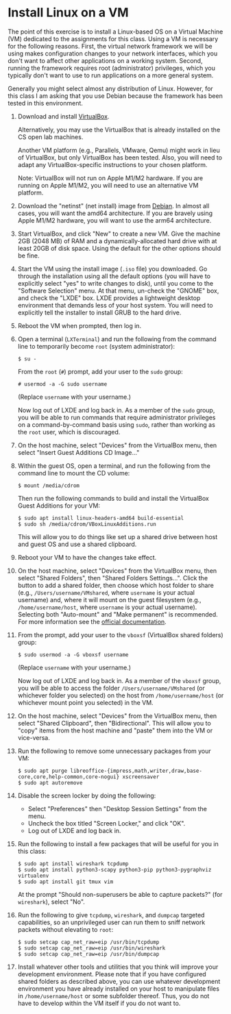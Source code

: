 # Install Linux on a VM

The point of this exercise is to install a Linux-based OS on a Virtual Machine
(VM) dedicated to the assignments for this class.  Using a VM is necessary for
the following reasons.  First, the virtual network framework we will be using
makes configuration changes to your network interfaces, which you don't want to
affect other applications on a working system.  Second, running the framework
requires root (administrator) privileges, which you typically don't want to use
to run applications on a more general system.

Generally you might select almost any distribution of Linux.  However, for this
class I am asking that you use Debian because the framework has been tested in
this environment.

1. Download and install
   [VirtualBox](https://www.virtualbox.org/wiki/Downloads).

   Alternatively, you may use the VirtualBox that is already installed on the
   CS open lab machines.

   Another VM platform (e.g., Parallels, VMware, Qemu) might work in lieu of
   VirtualBox, but only VirtualBox has been tested.  Also, you will need to
   adapt any VirtualBox-specific instructions to your chosen platform.

   Note: VirtualBox will not run on Apple M1/M2 hardware.  If you are running
   on Apple M1/M2, you will need to use an alternative VM platform.

2. Download the "netinst" (net install) image from
   [Debian](https://www.debian.org/releases/stable/debian-installer/).
   In almost all cases, you will want the amd64 architecture.  If you are
   bravely using Apple M1/M2 hardware, you will want to use the arm64
   architecture.

3. Start VirtualBox, and click "New" to create a new VM.  Give the machine 2GB
   (2048 MB) of RAM and a dynamically-allocated hard drive with at least 20GB
   of disk space.  Using the default for the other options should be fine.

4. Start the VM using the install image (`.iso` file) you downloaded.  Go
   through the installation using all the default options (you will have to
   explicitly select "yes" to write changes to disk), until you come to the
   "Software Selection" menu.  At that menu, un-check the "GNOME" box, and
   check the "LXDE" box. LXDE provides a lightweight desktop environment that
   demands less of your host system.  You will need to explicitly tell the
   installer to install GRUB to the hard drive.

5. Reboot the VM when prompted, then log in.

6. Open a terminal (`LXTerminal`) and run the following from the command line
   to temporarily become `root` (system administrator):

   ```
   $ su -
   ```

   From the `root` (`#`) prompt, add your user to the `sudo` group:

   ```
   # usermod -a -G sudo username
   ```

   (Replace `username` with your username.)

   Now log out of LXDE and log back in.  As a member of the `sudo` group, you
   will be able to run commands that require administrator privileges on a
   command-by-command basis using `sudo`, rather than working as the `root`
   user, which is discouraged.

7. On the host machine, select "Devices" from the VirtualBox menu, then select
   "Insert Guest Additions CD Image..."

8. Within the guest OS, open a terminal, and run the following from the command
   line to mount the CD volume:

   ```
   $ mount /media/cdrom
   ```

   Then run the following commands to build and install the VirtualBox Guest
   Additions for your VM:

   ```
   $ sudo apt install linux-headers-amd64 build-essential
   $ sudo sh /media/cdrom/VBoxLinuxAdditions.run
   ```

   This will allow you to do things like set up a shared drive between host and
   guest OS and use a shared clipboard.

9. Reboot your VM to have the changes take effect.

10. On the host machine, select "Devices" from the VirtualBox menu, then select
    "Shared Folders", then "Shared Folders Settings...".  Click the button to
    add a shared folder, then choose which host folder to share (e.g.,
    `/Users/username/VMshared`, where `username` is your actual username) and,
    where it will mount on the guest filesystem (e.g., `/home/username/host`,
    where `username` is your actual username).  Selecting both "Auto-mount" and
    "Make permanent" is recommended.  For more information see the
    [official documentation](https://docs.oracle.com/en/virtualization/virtualbox/6.0/user/sharedfolders.html).
 
11. From the prompt, add your user to the `vboxsf` (VirtualBox shared folders)
    group:

    ```
    $ sudo usermod -a -G vboxsf username
    ```

    (Replace `username` with your username.)

    Now log out of LXDE and log back in.  As a member of the `vboxsf` group,
    you will be able to access the folder `/Users/username/VMshared` (or
    whichever folder you selected) on the host from `/home/username/host` (or
    whichever mount point you selected) in the VM.

12. On the host machine, select "Devices" from the VirtualBox menu, then select
    "Shared Clipboard", then "Bidirectional". This will allow you to "copy" items
    from the host machine and "paste" them into the VM or vice-versa.

13. Run the following to remove some unnecessary
    packages from your VM:

    ```
    $ sudo apt purge libreoffice-{impress,math,writer,draw,base-core,core,help-common,core-nogui} xscreensaver
    $ sudo apt autoremove
    ```

14. Disable the screen locker by doing the following:
    - Select "Preferences" then "Desktop Session Settings" from the menu.
    - Uncheck the box titled "Screen Locker," and click "OK".
    - Log out of LXDE and log back in.

15. Run the following to install a few packages that will be useful for you in
    this class:

    ```
    $ sudo apt install wireshark tcpdump
    $ sudo apt install python3-scapy python3-pip python3-pygraphviz virtualenv
    $ sudo apt install git tmux vim
    ```

    At the prompt "Should non-superusers be able to capture packets?" (for
    `wireshark`), select "No".

16. Run the following to give `tcpdump`, `wireshark`, and `dumpcap` targeted
    capabilities, so an unprivileged user can run them to sniff network packets
    without elevating to `root`:
    ```
    $ sudo setcap cap_net_raw=eip /usr/bin/tcpdump
    $ sudo setcap cap_net_raw=eip /usr/bin/wireshark
    $ sudo setcap cap_net_raw=eip /usr/bin/dumpcap
    ```

17. Install whatever other tools and utilities that you think will improve your
    development environment.  Please note that if you have configured shared folders
    as described above, you can use whatever development environment you have already
    installed on your host to manipulate files in `/home/username/host` or some
    subfolder thereof.  Thus, you do not have to develop within the VM itself if you
    do not want to.

